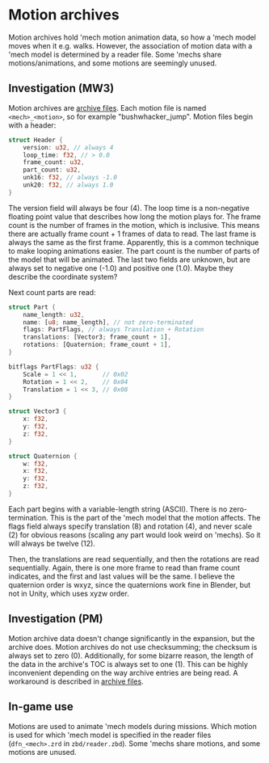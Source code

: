 # Motion archives

Motion archives hold 'mech motion animation data, so how a 'mech model moves when it e.g. walks. However, the association of motion data with a 'mech model is determined by a reader file. Some 'mechs share motions/animations, and some motions are seemingly unused.

## Investigation (MW3)

Motion archives are [archive files](archive-files.md). Each motion file is named `<mech>_<motion>`, so for example "bushwhacker_jump". Motion files begin with a header:

```rust
struct Header {
    version: u32, // always 4
    loop_time: f32, // > 0.0
    frame_count: u32,
    part_count: u32,
    unk16: f32, // always -1.0
    unk20: f32, // always 1.0
}
```

The version field will always be four (4). The loop time is a non-negative floating point value that describes how long the motion plays for. The frame count is the number of frames in the motion, which is inclusive. This means there are actually frame count + 1 frames of data to read. The last frame is always the same as the first frame. Apparently, this is a common technique to make looping animations easier. The part count is the number of parts of the model that will be animated. The last two fields are unknown, but are always set to negative one (-1.0) and positive one (1.0). Maybe they describe the coordinate system?

Next count parts are read:

```rust
struct Part {
    name_length: u32,
    name: [u8; name_length], // not zero-terminated
    flags: PartFlags, // always Translation + Rotation
    translations: [Vector3; frame_count + 1],
    rotations: [Quaternion; frame_count + 1],
}

bitflags PartFlags: u32 {
    Scale = 1 << 1,       // 0x02
    Rotation = 1 << 2,    // 0x04
    Translation = 1 << 3, // 0x08
}

struct Vector3 {
    x: f32,
    y: f32,
    z: f32,
}

struct Quaternion {
    w: f32,
    x: f32,
    y: f32,
    z: f32,
}
```

Each part begins with a variable-length string (ASCII). There is no zero-termination. This is the part of the 'mech model that the motion affects. The flags field always specify translation (8) and rotation (4), and never scale (2) for obvious reasons (scaling any part would look weird on 'mechs). So it will always be twelve (12).

Then, the translations are read sequentially, and then the rotations are read sequentially. Again, there is one more frame to read than frame count indicates, and the first and last values will be the same. I believe the quaternion order is wxyz, since the quaternions work fine in Blender, but not in Unity, which uses xyzw order.

## Investigation (PM)

Motion archive data doesn't change significantly in the expansion, but the archive does. Motion archives do not use checksumming; the checksum is always set to zero (0). Additionally, for some bizarre reason, the length of the data in the archive's TOC is always set to one (1). This can be highly inconvenient depending on the way archive entries are being read. A workaround is described in [archive files](archive-files.md).

## In-game use

Motions are used to animate 'mech models during missions. Which motion is used for which 'mech model is specified in the reader files (`dfn_<mech>.zrd` in `zbd/reader.zbd`). Some 'mechs share motions, and some motions are unused.
